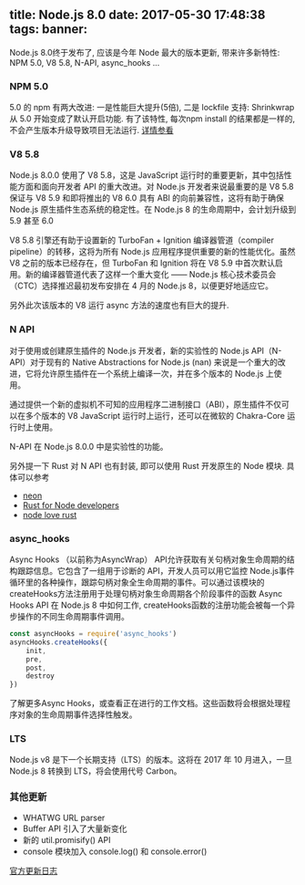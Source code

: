 title: Node.js 8.0
date: 2017-05-30 17:48:38
tags:
banner:
---
Node.js 8.0终于发布了, 应该是今年 Node 最大的版本更新, 带来许多新特性: NPM 5.0, V8 5.8, N-API, async_hooks ...
<!-- more -->

### NPM 5.0
5.0 的 npm 有两大改进: 一是性能巨大提升(5倍), 二是 lockfile 支持: Shrinkwrap 从 5.0 开始变成了默认开启功能. 有了该特性, 每次npm install 的结果都是一样的, 不会产生版本升级导致项目无法运行. [详情参看](http://blog.npmjs.org/post/161276872334/npm5-is-now-npmlatest)

### V8 5.8
Node.js 8.0.0 使用了 V8 5.8，这是 JavaScript 运行时的重要更新，其中包括性能方面和面向开发者 API 的重大改进。对 Node.js 开发者来说最重要的是 V8 5.8 保证与 V8 5.9 和即将推出的 V8 6.0 具有 ABI 的向前兼容性，这将有助于确保 Node.js 原生插件生态系统的稳定性。在 Node.js 8 的生命周期中，会计划升级到 5.9 甚至 6.0

V8 5.8 引擎还有助于设置新的 TurboFan + Ignition 编译器管道（compiler pipeline）的转移，这将为所有 Node.js 应用程序提供重要的新的性能优化。虽然 V8 之前的版本已经存在，但 TurboFan 和 Ignition 将在 V8 5.9 中首次默认启用。新的编译器管道代表了这样一个重大变化 —— Node.js 核心技术委员会（CTC）选择推迟最初发布安排在 4 月的 Node.js 8，以便更好地适应它。

另外此次该版本的 V8 运行 async 方法的速度也有巨大的提升.

### N API
对于使用或创建原生插件的 Node.js 开发者，新的实验性的 Node.js API（N-API）对于现有的 Native Abstractions for Node.js (nan) 来说是一个重大的改进，它将允许原生插件在一个系统上编译一次，并在多个版本的 Node.js 上使用。

通过提供一个新的虚拟机不可知的应用程序二进制接口（ABI），原生插件不仅可以在多个版本的 V8 JavaScript 运行时上运行，还可以在微软的 Chakra-Core 运行时上使用。

N-API 在 Node.js 8.0.0 中是实验性的功能。

另外提一下 Rust 对 N API 也有封装, 即可以使用 Rust 开发原生的 Node 模块. 具体可以参考

* [neon](https://github.com/neon-bindings/neon)
* [Rust for Node developers](http://www.tuicool.com/articles/bU7byaJ)
* [node love rust](https://mp.weixin.qq.com/s?src=3&timestamp=1496628364&ver=1&signature=HpNvv4g2xUmSBJJwxA5UGVjd26sL8O8-p*PD7Vp8Wy6Lvb8-YfsN6omcj27xj1Tqf4VTQ2vevuhuG01LnGzMkEAPffbFDsQVgGk6sqwZT8Z851wh2PiWlKf-4pgoEcxgmP5nU0lplJWmPWLvHlySOV4egbAcc8*sEGzOb8mWawk=)

### async_hooks
Async Hooks （以前称为AsyncWrap） API允许获取有关句柄对象生命周期的结构跟踪信息。它包含了一组用于诊断的 API，开发人员可以用它监控 Node.js事件循环里的各种操作，跟踪句柄对象全生命周期的事件。可以通过该模块的 createHooks方法注册用于处理句柄对象生命周期各个阶段事件的函数
Async Hooks API 在 Node.js 8 中如何工作, createHooks函数的注册功能会被每一个异步操作的不同生命周期事件调用。
```js
const asyncHooks = require('async_hooks')
asyncHooks.createHooks({ 
    init,
    pre,
    post,
    destroy
})
```
了解更多Async Hooks，或查看正在进行的工作文档。这些函数将会根据处理程序对象的生命周期事件选择性触发。

### LTS
Node.js v8 是下一个长期支持（LTS）的版本。这将在 2017 年 10 月进入，一旦 Node.js 8 转换到 LTS，将会使用代号 Carbon。

### 其他更新

* WHATWG URL parser
* Buffer API 引入了大量新变化
* 新的 util.promisify() API
* console 模块加入 console.log() 和 console.error()

[官方更新日志](https://nodejs.org/en/blog/release/v8.0.0/#say-hello-to-npm-version-5-0-0)
